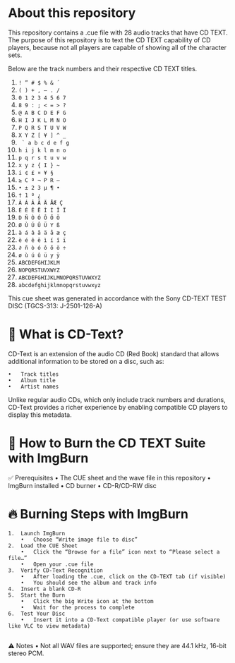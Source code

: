 
# About this repository

This repository contains a .cue file with 28 audio tracks that have CD TEXT. The purpose of this repository is to text the CD TEXT capability of CD players, because not all players are capable of showing all of the character sets.

Below are the track numbers and their respective CD TEXT titles.
1. `! ” # $ % & ´`
2. `( ) + , – . /`
3. `0 1 2 3 4 5 6 7`
4. `8 9 : ; < = > ?`
5. `@ A B C D E F G`
6. `H I J K L M N O`
7. `P Q R S T U V W`
8. `X Y Z [ ¥ ] ^ _`
9. `` ` a b c d e f g``
10. `h i j k l m n o`
11. `p q r s t u v w`
12. `x y z { I } ~`
13. `i ¢ £ ¤ ¥ §`
14. `≥ C ª ¬ P R –`
15. `• ± 2 3 µ ¶ •`
16. `† 1 º ¿`
17. `À Á Â Ã Ä ÅÆ Ç`
18. `È É Ê Ë Ì Í Î Ï`
19. `D Ñ Ò Ó Ô Õ Ö`
20. `Ø Ù Ú Û Ü Y ß`
21. `à á â ã ä å æ ç`
22. `è é ê ë ì í î ï`
23. `∂ ñ ò ó ô õ ö ÷`
24. `ø ù ú û ü y ÿ`
25. `ABCDEFGHIJKLM`
26. `NOPQRSTUVXWYZ`
27. `ABCDEFGHIJKLMNOPQRSTUVWXYZ`
28. `abcdefghijklmnopqrstuvwxyz`

This cue sheet was generated in accordance with the Sony CD-TEXT TEST DISC (TGCS-313: J-2501-126-A)

# 📀 What is CD-Text?

CD-Text is an extension of the audio CD (Red Book) standard that allows additional information to be stored on a disc, such as:

	•	Track titles
	•	Album title
	•	Artist names

Unlike regular audio CDs, which only include track numbers and durations, CD-Text provides a richer experience by enabling compatible CD players to display this metadata.

# 🔧 How to Burn the CD TEXT Suite with ImgBurn

✅ Prerequisites
	•	The CUE sheet and the wave file in this repository
	• ImgBurn installed
	•	CD burner
	•	CD-R/CD-RW disc

# 🔥 Burning Steps with ImgBurn
	1.	Launch ImgBurn
		•	Choose “Write image file to disc”
	2.	Load the CUE Sheet
		•	Click the “Browse for a file” icon next to “Please select a file…”
		•	Open your .cue file
	3.	Verify CD-Text Recognition
		•	After loading the .cue, click on the CD-TEXT tab (if visible)
		•	You should see the album and track info
	4.	Insert a blank CD-R
	5.	Start the Burn
		•	Click the big Write icon at the bottom
		•	Wait for the process to complete
	6.	Test Your Disc
		•	Insert it into a CD-Text compatible player (or use software like VLC to view metadata)

##

⚠️ Notes
	•	Not all WAV files are supported; ensure they are 44.1 kHz, 16-bit stereo PCM.
